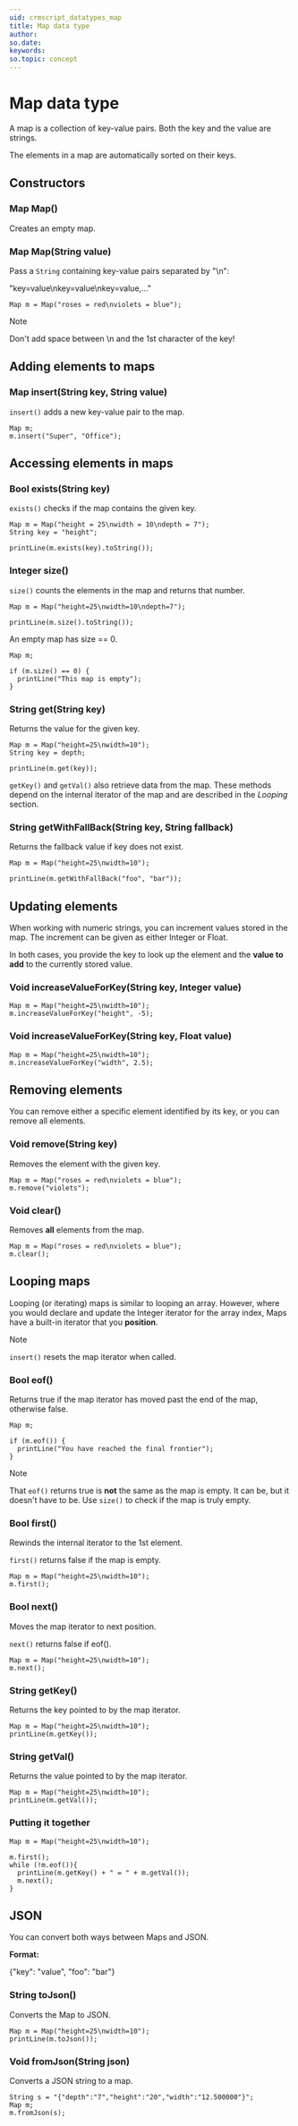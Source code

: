 ```yaml
---
uid: crmscript_datatypes_map
title: Map data type
author:
so.date:
keywords:
so.topic: concept
---
```


# Map data type

A map is a collection of key-value pairs. Both the key and the value are strings.

The elements in a map are automatically sorted on their keys.

## Constructors

### Map Map()

Creates an empty map.

### Map Map(String value)

Pass a `String` containing key-value pairs separated by "\n":

"key=value\nkey=value\nkey=value,..."

```crmscript
Map m = Map("roses = red\nviolets = blue");
```

> [!NOTE]
> Don't add space between \n and the 1st character of the key!

## Adding elements to maps

### Map insert(String key, String value)

`insert()` adds a new key-value pair to the map.

```crmscript
Map m;
m.insert("Super", "Office");
```

## Accessing elements in maps

### Bool exists(String key)

`exists()` checks if the map contains the given key.

```crmscript!
Map m = Map("height = 25\nwidth = 10\ndepth = 7");
String key = "height";

printLine(m.exists(key).toString());
```

### Integer size()

`size()` counts the elements in the map and returns that number.

```crmscript
Map m = Map("height=25\nwidth=10\ndepth=7");

printLine(m.size().toString());
```

An empty map has size == 0.

```crmscript!
Map m;

if (m.size() == 0) {
  printLine("This map is empty");
}
```

### String get(String key)

Returns the value for the given key.

```crmscript
Map m = Map("height=25\nwidth=10");
String key = depth;

printLine(m.get(key));
```

`getKey()` and `getVal()` also retrieve data from the map. These methods depend on the internal iterator of the map and are described in the *Looping* section.

### String getWithFallBack(String key, String fallback)

Returns the fallback value if key does not exist.

```crmscript!
Map m = Map("height=25\nwidth=10");

printLine(m.getWithFallBack("foo", "bar"));
```

## Updating elements

When working with numeric strings, you can increment values stored in the map. The increment can be given as either Integer or Float.

In both cases, you provide the key to look up the element and the **value to add** to the currently stored value.

### Void increaseValueForKey(String key, Integer value)

```crmscript
Map m = Map("height=25\nwidth=10");
m.increaseValueForKey("height", -5);
```

### Void increaseValueForKey(String key, Float value)

```crmscript
Map m = Map("height=25\nwidth=10");
m.increaseValueForKey("width", 2.5);
```

## Removing elements

You can remove either a specific element identified by its key, or you can remove all elements.

### Void remove(String key)

Removes the element with the given key.

```crmscript
Map m = Map("roses = red\nviolets = blue");
m.remove("violets");
```

### Void clear()

Removes **all** elements from the map.

```crmscript
Map m = Map("roses = red\nviolets = blue");
m.clear();
```

## Looping maps

Looping (or iterating) maps is similar to looping an array. However, where you would declare and update the Integer iterator for the array index, Maps have a built-in iterator that you **position**.

> [!NOTE]
> `insert()` resets the map iterator when called.

### Bool eof()

Returns true if the map iterator has moved past the end of the map, otherwise false.

```crmscript
Map m;

if (m.eof()) {
  printLine("You have reached the final frontier");
}
```

> [!NOTE]
> That `eof()` returns true is **not** the same as the map is empty. It can be, but it doesn't have to be. Use `size()` to check if the map is truly empty.

### Bool first()

Rewinds the internal iterator to the 1st element.

`first()` returns false if the map is empty.

```crmscript
Map m = Map("height=25\nwidth=10");
m.first();
```

### Bool next()

Moves the map iterator to next position.

`next()` returns false if eof().

```crmscript
Map m = Map("height=25\nwidth=10");
m.next();
```

### String getKey()

Returns the key pointed to by the map iterator.

```crmscript!
Map m = Map("height=25\nwidth=10");
printLine(m.getKey());
```

### String getVal()

Returns the value pointed to by the map iterator.

```crmscript!
Map m = Map("height=25\nwidth=10");
printLine(m.getVal());
```

### Putting it together

```crmscript!
Map m = Map("height=25\nwidth=10");

m.first();
while (!m.eof()){
  printLine(m.getKey() + " = " + m.getVal());
  m.next();
}
```

## JSON

You can convert both ways between Maps and JSON.

**Format:**

{"key": "value", "foo": "bar"}

### String toJson()

Converts the Map to JSON.

```crmscript!
Map m = Map("height=25\nwidth=10");
printLine(m.toJson());
```

### Void fromJson(String json)

Converts a JSON string to a map.

```crmscript
String s = "{"depth":"7","height":"20","width":"12.500000"}";
Map m;
m.fromJson(s);
```
